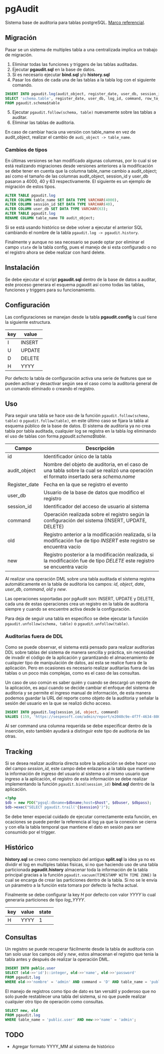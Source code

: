 # pgAudit
Sistema base de auditoria para tablas postgreSQL. [Marco referencial](http://www.juanluramirez.com/auditoria-bases-datos/).

## Migración
Pasar se un sistema de multiples tabla a una centralizada implica un trabajo de migración.

1. Eliminar todas las funciones y triggers de las tablas auditadas.
2. Ejecutar **pgaudit.sql** en la base de datos.
3. Si es necesario ejecutar **bind.sql** y/o **history.sql**
4. Pasar los datos de cada una de las tablas a la tabla log con el siguiente comando.
```sql
INSERT INTO pgaudit.log(audit_object, register_date, user_db, session_id, command, old, new)
SELECT 'schema.table', register_date, user_db, log_id, command, row_to_json(old), row_to_json(new)
FROM pgaudit.schema$table
```
5. Ejecutar `pgaudit.follow(schema, table)` nuevamente sobre las tablas a auditar.
6. Eliminar las tablas de auditoria.

En caso de cambiar hacia una versión con table_name en vez de audit_object, realizar el cambio de `audi_object -> table_name`.

### Cambios de tipos
En últimas versiones se han modificado algunas columnas, por lo cual si se está realizando migraciones desde versiones anteriores a la modificación se debe tener en cuenta que la columna table_name cambio a audit_object; así como el tamaño de las columnas audit_object, session_id y user_db pasaron a 4000, 40 y 63 respectivamente. El siguiente es un ejemplo de migración de estos tipos.

```sql
ALTER TABLE pgaudit.log
ALTER COLUMN table_name SET DATA TYPE VARCHAR(4000),
ALTER COLUMN session_id SET DATA TYPE VARCHAR(40),
ALTER COLUMN user_db SET DATA TYPE VARCHAR(63);
ALTER TABLE pgaudit.log
RENAME COLUMN table_name TO audit_object;
```

Si se está usando histórico se debe volver a ejecutar el anterior SQL cambiando el nombre de la tabla `pgaudit.log -> pgaudit.history`.

Finalmente y aunque no sea necesario se puede optar por eliminar el campo `state` de la tabla config, pues el manejo de si esta configurado o no el registro ahora se debe realizar con hard delete.

## Instalación
Se debe ejecutar el script **pgaudit.sql** dentro de la base de datos a auditar, este proceso generara el esquema pgaudit así como todas las tablas, funciones y triggers para su funcionamiento.

Configuración
-------------
Las configuraciones se manejan desde la tabla **pgaudit.config** la cual tiene la siguiente estructura.

| key | value |
|-----|-------|
| I | INSERT |
| U | UPDATE |
| D | DELETE |
| H | YYYY |

Por defecto la tabla de configuración activa una serie de features que se pueden activar y desactivar según sea el caso como la auditoria general de un comando eliminado o creando el registro.

## Uso
Para seguir una tabla se hace uso de la función `pgaudit.follow(schema, table)` o `pgaudit.follow(table)`, en este último caso se fijara la tabla al esquema público de la base de datos. El sistema de auditoria ya no crea tabla por tabla auditada, cualquier log se registra en la tabla *log* eliminando el uso de tablas con forma *pgaudit.schema$table*.

| Campo | Descripción |
|-------|-------------|
| id | Identificador único de la tabla |
| audit_object | Nombre del objeto de auditoria, en el caso de una tabla sobre la cual se realizó una operación el formato insertado sera *schema.name* |
| Register_date | Fecha en la que se registro el evento |
| user_db | Usuario de la base de datos que modifico el registro |
| session_id | Identificador del acceso de usuario al sistema |
| command | Operación realizada sobre el registro según la configuración del sistema (INSERT, UPDATE, DELETE) |
| old | Registro anterior a la modificación realizada, si la modificación fue de tipo *INSERT* este registro se encuentra vacío |
| new | Registro posterior a la modificación realizada, si la modificación fue de tipo *DELETE* este registro se encuentra vacío |

Al realizar una operación DML sobre una tabla auditada el sistema registra automáticamente en la tabla de auditoria los campos: *id*, *object*, *date*, *user_db*, *command*, *old* y *new*.

Las operaciones soportadas por pgAudit son: INSERT, UPDATE y DELETE, cada una de estas operaciones crea un registro en la tabla de auditoria siempre y cuando se encuentre activa desde la configuración.

Para deja de seguir una tabla en especifico se debe ejecutar la función `pgaudit.unfollow(schema, table)` o `pgaudit.unfollow(table)`.

### Auditorias fuera de DDL
Como se puede observar, el sistema está pensado para realizar auditorias DDL sobre tablas del sistema de manera sencilla y práctica, sin necesidad de invadir el código de la aplicación y garantizando el almacenamiento de cualquier tipo de manipulación de datos, así esta se realice fuera de la aplicación. Pero en ocasiones es necesario realizar auditarías fuera de las tablas o un poco más complejas, como es el caso de las consultas.

Un caso de uso común es saber quién y cuando se descargó un reporte de la aplicación, es aquí cuando se decide cambiar el enfoque del sistema de auditoria y se permite el ingreso manual de información, de esta manera podemos guardar la URL del reporte como objeto de la auditoria y señalar la sesión del usuario en la que se realizó dicho acceso.

```sql
INSERT INTO pgaudit.log(session_id, object, command)
VALUES (159, 'https://sespesoft.com/admin/report/e2040c9e-4f7f-4634-8001-836c46fa89d5', 'Q');
```

Al ser command una columna requerida se debe especificar dentro de la inserción, esto también ayudará a distinguir este tipo de auditoria de las otras.

## Tracking
Si se desea realizar auditoria directa sobre la aplicación se debe hacer uso del campo *session_id*, este campo debe enlazarse a la tabla que mantiene la información de ingreso del usuario al sistema o al mismo usuario que ingreso a la aplicación, el registro de esta información se debe realizar implementando la función `pgaudit.bind(session_id)` **bind.sql** dentro de la aplicación.

```php
<?php
$db = new PDO("pgsql:dbname=$dbname;host=$host", $dbuser, $dbpass);
$db->exec("SELECT pgaudit.trail('{$session}')");
```

Se debe tener especial cuidado de ejecutar correctamente esta función, en ocaciones se puede perder la referencia al log ya que la conexión se cierra y con ella la tabla temporal que mantiene el dato en sesión para ser consumido por el trigger.

## Histórico
**history.sql** se creeo como reemplazo del antiguo **split.sql** la idea ya no es dividir el log en multiples tablas fisicas, si no que haciendo uso de una tabla particionada **pgaudit.history** almacenar toda la información de la tabla principal gracias a la función `pgaudit.vacuum(TIMESTAMP WITH TIME ZONE)` la cual se encarga de crear las particiones dentro de la tabla. Si no se le envía un párametro a la función esta tomara por defecto la fecha actual.

Finalmente se debe configurar la key *H* por defecto con valor *YYYY* lo cual generaria particiones de tipo *log_YYYY*.

| key | value | state |
|-----|-------|-------|
| H | YYYY | 1 |

## Consultas
Un registro se puede recuperar fácilmente desde la tabla de auditoria con tan solo usar los campos *old* y *new*, estos almacenan el registro que tenia la tabla antes y después de realizar la operación DML.

```sql
INSERT INTO public.user
SELECT (old->>'id')::integer, old->>'name', old->>'password'
FROM pgaudit.log
WHERE old->>'nombre' = 'admin' AND command = 'D' AND table_name = 'public.user';
```

El manejo de registros como tipo de dato es tan versátil y poderoso que no solo puede restablecer una tabla del sistema, si no que puede realizar cualquier otro tipo de operación como consultas.

```sql
SELECT new, old
FROM pgaudit.log
WHERE table_name = 'public.user' AND new->>'name' = 'admin';
```
## TODO
* Agregar formato YYYY_MM al sistema de histórico
